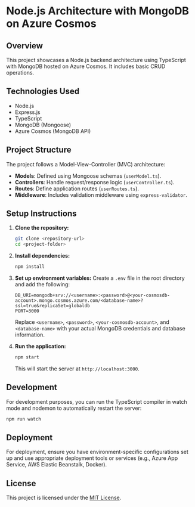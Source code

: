 # Node.js Architecture with MongoDB on Azure Cosmos

## Overview
This project showcases a Node.js backend architecture using TypeScript with MongoDB hosted on Azure Cosmos. It includes basic CRUD operations.

## Technologies Used
- Node.js
- Express.js
- TypeScript
- MongoDB (Mongoose)
- Azure Cosmos (MongoDB API)

## Project Structure
The project follows a Model-View-Controller (MVC) architecture:
- **Models**: Defined using Mongoose schemas (`userModel.ts`).
- **Controllers**: Handle request/response logic (`userController.ts`).
- **Routes**: Define application routes (`userRoutes.ts`).
- **Middleware**: Includes validation middleware using `express-validator`.

## Setup Instructions
1. **Clone the repository:**
   ```bash
   git clone <repository-url>
   cd <project-folder>
   ```

2. **Install dependencies:**
   ```bash
   npm install
   ```

3. **Set up environment variables:**
   Create a `.env` file in the root directory and add the following:
   ```
   DB_URI=mongodb+srv://<username>:<password>@<your-cosmosdb-account>.mongo.cosmos.azure.com/<database-name>?ssl=true&replicaSet=globaldb
   PORT=3000
   ```
   Replace `<username>`, `<password>`, `<your-cosmosdb-account>`, and `<database-name>` with your actual MongoDB credentials and database information.

4. **Run the application:**
   ```bash
   npm start
   ```
   This will start the server at `http://localhost:3000`.


## Development
For development purposes, you can run the TypeScript compiler in watch mode and nodemon to automatically restart the server:
```bash
npm run watch
```

## Deployment
For deployment, ensure you have environment-specific configurations set up and use appropriate deployment tools or services (e.g., Azure App Service, AWS Elastic Beanstalk, Docker).


## License
This project is licensed under the [MIT License](LICENSE).
